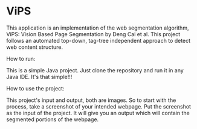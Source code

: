 # ViPS
This application is an implementation of the web segmentation algorithm, ViPS: Vision Based Page Segmentation by Deng Cai et al. This project follows an automated top-down, tag-tree independent approach to detect web content structure.


How to run:

This is a simple Java project. Just clone the repository and run it in any Java IDE. It's that simple!!!


How to use the project:

This project's input and output, both are images. So to start with the process, take a screenshot of your intended webpage. Put the screenshot as the input of the project. It will give you an output which will contain the segmented portions of the webpage.

